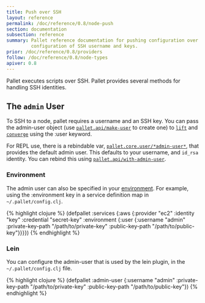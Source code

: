```yaml
---
title: Push over SSH
layout: reference
permalink: /doc/reference/0.8/node-push
section: documentation
subsection: reference
summary: Pallet reference documentation for pushing configuration over SSH. Covers
         configuration of SSH username and keys.
prior: /doc/reference/0.8/providers
follow: /doc/reference/0.8/node-types
apiver: 0.8
---
```


Pallet executes scripts over SSH. Pallet provides several methods for handling
SSH identities.

## The `admin` User

To SSH to a node, pallet requires a username and an SSH key.  You can pass the
admin-user object (use
[`pallet.api/make-user`](/pallet/api/0.8/pallet.api#var-make-user) to create
one) to [`lift`](/pallet/api/0.8/pallet.api#var-lift) and
[`converge`](/pallet/api/0.8/pallet.api#var-converge) using the :user
keyword.

For REPL use, there is a rebindable var,
[`pallet.core.user/*admin-user*`](/pallet/api/0.8/pallet.core.user#*admin-user*),
that provides the default admin user. This defaults to your username, and
`id_rsa` identity.  You can rebind this using
[`pallet.api/with-admin-user`](/pallet/api/0.8/pallet.api#var-with-admin-user).

### Environment

The admin user can also be specified in your
[environment](/doc/reference/0.8/environment).  For example, using the
:environment key in a service definition map in `~/.pallet/config.clj`.

{% highlight clojure %}
(defpallet
  :services
    {:aws
      {:provider "ec2" :identity "key" :credential "secret-key"
       :environment
         {:user {:username "admin"
                 :private-key-path "/path/to/private-key"
                 :public-key-path "/path/to/public-key"}}}})
{% endhighlight %}


### Lein

You can configure the admin-user that is used by the lein plugin, in the
`~/.pallet/config.clj` file.

{% highlight clojure %}
(defpallet
  :admin-user
    {:username "admin"
     :private-key-path "/path/to/private-key"
     :public-key-path "/path/to/public-key"})
{% endhighlight %}
